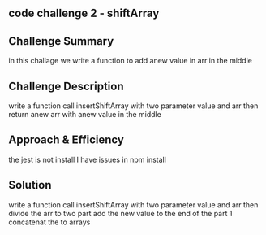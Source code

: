 
## code challenge 2 - shiftArray
## Challenge Summary
in this challage we write a function to add anew value in arr in the middle

## Challenge Description
write a function call insertShiftArray with two parameter value and arr
then return anew arr with anew value in the middle
## Approach & Efficiency
the jest is not install
I have issues in npm install
## Solution
write a function call insertShiftArray with two parameter value and arr
then divide the arr to two part
add the new value to the end of the part 1
concatenat the to arrays